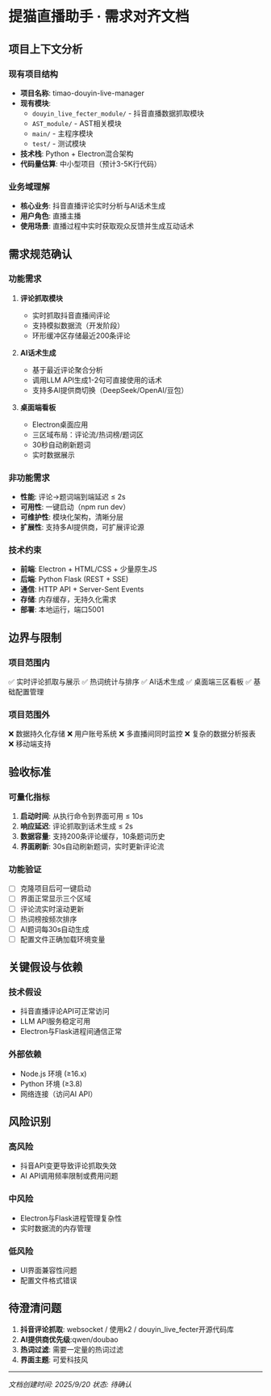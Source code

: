 # 提猫直播助手 · 需求对齐文档

## 项目上下文分析

### 现有项目结构

- **项目名称**: timao-douyin-live-manager
- **现有模块**:
  - `douyin_live_fecter_module/` - 抖音直播数据抓取模块
  - `AST_module/` - AST相关模块
  - `main/` - 主程序模块
  - `test/` - 测试模块
- **技术栈**: Python + Electron混合架构
- **代码量估算**: 中小型项目（预计3-5K行代码）

### 业务域理解

- **核心业务**: 抖音直播评论实时分析与AI话术生成
- **用户角色**: 直播主播
- **使用场景**: 直播过程中实时获取观众反馈并生成互动话术

## 需求规范确认

### 功能需求

1. **评论抓取模块**

   - 实时抓取抖音直播间评论
   - 支持模拟数据流（开发阶段）
   - 环形缓冲区存储最近200条评论
2. **AI话术生成**

   - 基于最近评论聚合分析
   - 调用LLM API生成1-2句可直接使用的话术
   - 支持多AI提供商切换（DeepSeek/OpenAI/豆包）
3. **桌面端看板**

   - Electron桌面应用
   - 三区域布局：评论流/热词榜/题词区
   - 30秒自动刷新题词
   - 实时数据展示

### 非功能需求

- **性能**: 评论→题词端到端延迟 ≤ 2s
- **可用性**: 一键启动（npm run dev）
- **可维护性**: 模块化架构，清晰分层
- **扩展性**: 支持多AI提供商，可扩展评论源

### 技术约束

- **前端**: Electron + HTML/CSS + 少量原生JS
- **后端**: Python Flask (REST + SSE)
- **通信**: HTTP API + Server-Sent Events
- **存储**: 内存缓存，无持久化需求
- **部署**: 本地运行，端口5001

## 边界与限制

### 项目范围内

✅ 实时评论抓取与展示
✅ 热词统计与排序
✅ AI话术生成
✅ 桌面端三区看板
✅ 基础配置管理

### 项目范围外

❌ 数据持久化存储
❌ 用户账号系统
❌ 多直播间同时监控
❌ 复杂的数据分析报表
❌ 移动端支持

## 验收标准

### 可量化指标

1. **启动时间**: 从执行命令到界面可用 ≤ 10s
2. **响应延迟**: 评论抓取到话术生成 ≤ 2s
3. **数据容量**: 支持200条评论缓存，10条题词历史
4. **界面刷新**: 30s自动刷新题词，实时更新评论流

### 功能验证

- [ ] 克隆项目后可一键启动
- [ ] 界面正常显示三个区域
- [ ] 评论流实时滚动更新
- [ ] 热词榜按频次排序
- [ ] AI题词每30s自动生成
- [ ] 配置文件正确加载环境变量

## 关键假设与依赖

### 技术假设

- 抖音直播评论API可正常访问
- LLM API服务稳定可用
- Electron与Flask进程间通信正常

### 外部依赖

- Node.js 环境 (≥16.x)
- Python 环境 (≥3.8)
- 网络连接（访问AI API）

## 风险识别

### 高风险

- 抖音API变更导致评论抓取失效
- AI API调用频率限制或费用问题

### 中风险

- Electron与Flask进程管理复杂性
- 实时数据流的内存管理

### 低风险

- UI界面兼容性问题
- 配置文件格式错误

## 待澄清问题

1. **抖音评论抓取**: websocket / 使用k2 / douyin_live_fecter开源代码库
2. **AI提供商优先级**:qwen/doubao
3. **热词过滤**: 需要一定量的热词过滤
4. **界面主题**: 可爱科技风

---

*文档创建时间: 2025/9/20*
*状态: 待确认*
